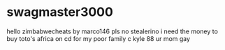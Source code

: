 # swagmaster3000
hello zimbabwecheats by marco146
pls no stealerino i need the money to buy toto's africa on cd for my poor family
c kyle 88 ur mom gay
